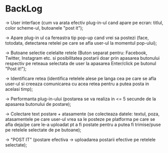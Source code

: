 # BackLog

-> User interface (cum va arata efectiv plug-in-ul cand apare pe ecran: titlul, color scheme-ul, butoanele "post it");

-> Apare plug-in ul ca fereastra tip pop-up cand vrei sa postezi (face, totodata, detectarea retelei pe care se afla user-ul la momentul pop-ului);

-> Butoane selectie celelalte retele (Buton separat pentru: Facebook, Twitter, Instagram etc. si posibilitatea postarii doar prin apasarea butonului respectiv pe reteaua selectata de user la apasarea Enter/click pe butonul "Post it!");

-> Identificare retea (identifica retelele alese pe langa cea pe care se afla user-ul si creeaza comunicarea cu acea retea pentru a putea posta in acelasi timp);

-> Performanta plug-in-ului (postarea se va realiza in <= 5 secunde de la apasarea butonului de postare);

-> Colectare text postare + atasamente  (se colecteaza datele: textul, poza, atasamentele pe care user-ul vrea sa le posteze pe platforma pe care se afla deja/pe care le-a uploadat pt a fi postate pentru a putea fi trimise/puse pe retelele selectate de pe butoane);

-> "POST IT" (postare efectiva -> uploadarea postarii efective pe retelele selectate);

